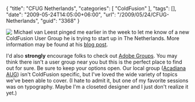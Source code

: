 {
	"title": "CFUG Netherlands",
	"categories": [
		"ColdFusion"
	],
	"tags": [],
	"date": "2009-05-24T14:05:00+06:00",
	"url": "/2009/05/24/CFUG-Netherlands",
	"guid": "3368"
}

<img src="https://static.raymondcamden.com/images/cfjedi//n.png" align="left" style="margin-right:5px"> Michael van Leest pinged me earlier in the week to let me know of a new ColdFusion User Group he is trying to start up in The Netherlands. More information may be found at his <a href="http://michaelvanleest.com/index.cfm/2009/5/22/CFUG-Netherlands">blog post</a>. 


I'd also <b>strongly</b> encourage folks to check out <a href="http://groups.adobe.com">Adobe Groups</a>. You may think there isn't a user group near you but this is the perfect place to find out for sure. Be sure to keep your options open. Our local group (<a href="http://www.acadiana-aug.org">Acadiana AUG</a>) isn't ColdFusion specific, but I've loved the wide variety of topics we've been able to cover. (I hate to admit it, but one of my favorite sessions was on typography. Maybe I'm a closeted designer and I just don't realize it yet.) 

<br clear="left">